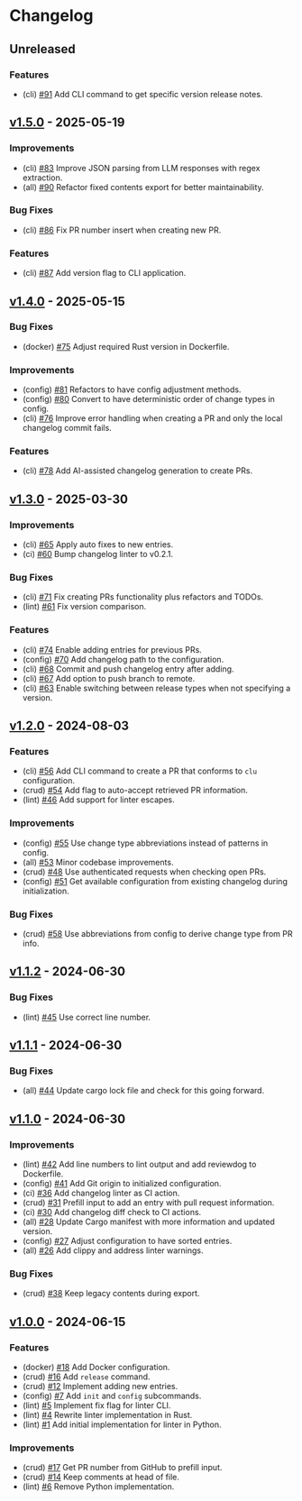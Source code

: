 <!--
This changelog was created using the `clu` binary
(https://github.com/MalteHerrmann/changelog-utils).
-->
# Changelog

## Unreleased

### Features

- (cli) [#91](https://github.com/MalteHerrmann/changelog-utils/pull/91) Add CLI command to get specific version release notes.

## [v1.5.0](https://github.com/MalteHerrmann/changelog-utils/releases/tag/v1.5.0) - 2025-05-19

### Improvements

- (cli) [#83](https://github.com/MalteHerrmann/changelog-utils/pull/83) Improve JSON parsing from LLM responses with regex extraction.
- (all) [#90](https://github.com/MalteHerrmann/changelog-utils/pull/90) Refactor fixed contents export for better maintainability.

### Bug Fixes

- (cli) [#86](https://github.com/MalteHerrmann/changelog-utils/pull/86) Fix PR number insert when creating new PR.

### Features

- (cli) [#87](https://github.com/MalteHerrmann/changelog-utils/pull/87) Add version flag to CLI application.

## [v1.4.0](https://github.com/MalteHerrmann/changelog-utils/releases/tag/v1.4.0) - 2025-05-15

### Bug Fixes

- (docker) [#75](https://github.com/MalteHerrmann/changelog-utils/pull/75) Adjust required Rust version in Dockerfile.

### Improvements

- (config) [#81](https://github.com/MalteHerrmann/changelog-utils/pull/81) Refactors to have config adjustment methods.
- (config) [#80](https://github.com/MalteHerrmann/changelog-utils/pull/80) Convert to have deterministic order of change types in config.
- (cli) [#76](https://github.com/MalteHerrmann/changelog-utils/pull/76) Improve error handling when creating a PR and only the local changelog commit fails.

### Features

- (cli) [#78](https://github.com/MalteHerrmann/changelog-utils/pull/78) Add AI-assisted changelog generation to create PRs.

## [v1.3.0](https://github.com/MalteHerrmann/changelog-utils/releases/tag/v1.3.0) - 2025-03-30

### Improvements

- (cli) [#65](https://github.com/MalteHerrmann/changelog-utils/pull/65) Apply auto fixes to new entries.
- (ci) [#60](https://github.com/MalteHerrmann/changelog-utils/pull/60) Bump changelog linter to v0.2.1.

### Bug Fixes

- (cli) [#71](https://github.com/MalteHerrmann/changelog-utils/pull/71) Fix creating PRs functionality plus refactors and TODOs.
- (lint) [#61](https://github.com/MalteHerrmann/changelog-utils/pull/61) Fix version comparison.

### Features

- (cli) [#74](https://github.com/MalteHerrmann/changelog-utils/pull/74) Enable adding entries for previous PRs.
- (config) [#70](https://github.com/MalteHerrmann/changelog-utils/pull/70) Add changelog path to the configuration.
- (cli) [#68](https://github.com/MalteHerrmann/changelog-utils/pull/68) Commit and push changelog entry after adding.
- (cli) [#67](https://github.com/MalteHerrmann/changelog-utils/pull/67) Add option to push branch to remote.
- (cli) [#63](https://github.com/MalteHerrmann/changelog-utils/pull/63) Enable switching between release types when not specifying a version.

## [v1.2.0](https://github.com/MalteHerrmann/changelog-utils/releases/tag/v1.2.0) - 2024-08-03

### Features

- (cli) [#56](https://github.com/MalteHerrmann/changelog-utils/pull/56) Add CLI command to create a PR that conforms to `clu` configuration.
- (crud) [#54](https://github.com/MalteHerrmann/changelog-utils/pull/54) Add flag to auto-accept retrieved PR information.
- (lint) [#46](https://github.com/MalteHerrmann/changelog-utils/pull/46) Add support for linter escapes.

### Improvements

- (config) [#55](https://github.com/MalteHerrmann/changelog-utils/pull/55) Use change type abbreviations instead of patterns in config.
- (all) [#53](https://github.com/MalteHerrmann/changelog-utils/pull/53) Minor codebase improvements.
- (crud) [#48](https://github.com/MalteHerrmann/changelog-utils/pull/48) Use authenticated requests when checking open PRs.
- (config) [#51](https://github.com/MalteHerrmann/changelog-utils/pull/51) Get available configuration from existing changelog during initialization.

### Bug Fixes

- (crud) [#58](https://github.com/MalteHerrmann/changelog-utils/pull/58) Use abbreviations from config to derive change type from PR info.

## [v1.1.2](https://github.com/MalteHerrmann/changelog-utils/releases/tag/v1.1.2) - 2024-06-30

### Bug Fixes

- (lint) [#45](https://github.com/MalteHerrmann/changelog-utils/pull/45) Use correct line number.

## [v1.1.1](https://github.com/MalteHerrmann/changelog-utils/releases/tag/v1.1.1) - 2024-06-30

### Bug Fixes

- (all) [#44](https://github.com/MalteHerrmann/changelog-utils/pull/44) Update cargo lock file and check for this going forward.

## [v1.1.0](https://github.com/MalteHerrmann/changelog-utils/releases/tag/v1.1.0) - 2024-06-30

### Improvements

- (lint) [#42](https://github.com/MalteHerrmann/changelog-utils/pull/42) Add line numbers to lint output and add reviewdog to Dockerfile.
- (config) [#41](https://github.com/MalteHerrmann/changelog-utils/pull/41) Add Git origin to initialized configuration.
- (ci) [#36](https://github.com/MalteHerrmann/changelog-utils/pull/36) Add changelog linter as CI action.
- (crud) [#31](https://github.com/MalteHerrmann/changelog-utils/pull/31) Prefill input to add an entry with pull request information.
- (ci) [#30](https://github.com/MalteHerrmann/changelog-utils/pull/30) Add changelog diff check to CI actions.
- (all) [#28](https://github.com/MalteHerrmann/changelog-utils/pull/28) Update Cargo manifest with more information and updated version.
- (config) [#27](https://github.com/MalteHerrmann/changelog-utils/pull/27) Adjust configuration to have sorted entries.
- (all) [#26](https://github.com/MalteHerrmann/changelog-utils/pull/26) Add clippy and address linter warnings.

### Bug Fixes

- (crud) [#38](https://github.com/MalteHerrmann/changelog-utils/pull/38) Keep legacy contents during export.

## [v1.0.0](https://github.com/MalteHerrmann/changelog-utils/releases/tag/v1.0.0) - 2024-06-15

### Features

- (docker) [#18](https://github.com/MalteHerrmann/changelog-utils/pull/18) Add Docker configuration.
- (crud) [#16](https://github.com/MalteHerrmann/changelog-utils/pull/16) Add `release` command.
- (crud) [#12](https://github.com/MalteHerrmann/changelog-utils/pull/12) Implement adding new entries.
- (config) [#7](https://github.com/MalteHerrmann/changelog-utils/pull/7) Add `init` and `config` subcommands.
- (lint) [#5](https://github.com/MalteHerrmann/changelog-utils/pull/5) Implement fix flag for linter CLI.
- (lint) [#4](https://github.com/MalteHerrmann/changelog-utils/pull/4) Rewrite linter implementation in Rust.
- (lint) [#1](https://github.com/MalteHerrmann/changelog-utils/pull/1) Add initial implementation for linter in Python.

### Improvements

- (crud) [#17](https://github.com/MalteHerrmann/changelog-utils/pull/17) Get PR number from GitHub to prefill input.
- (crud) [#14](https://github.com/MalteHerrmann/changelog-utils/pull/14) Keep comments at head of file.
- (lint) [#6](https://github.com/MalteHerrmann/changelog-utils/pull/6) Remove Python implementation.
